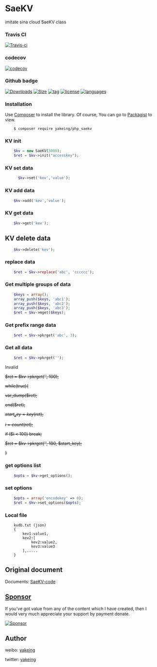 # SaeKV
imitate sina cloud SaeKV class

### Travis CI

[![Travis-ci](https://api.travis-ci.com/yakeing/php_saekv.svg)](https://travis-ci.com/yakeing/php_saekv)

### codecov

[![codecov](https://codecov.io/gh/yakeing/php_saekv/branch/master/graph/badge.svg)](https://codecov.io/gh/yakeing/php_saekv)

### Github badge

[![Downloads](https://raw.githubusercontent.com/yakeing/Documentation/master/Icon/download-0.1K.png)](https://packagist.org/packages/yakeing/php_saekv)
[![Size](https://raw.githubusercontent.com/yakeing/Documentation/master/Icon/size-1KB.png)](https://github.com/yakeing/php_saekv/blob/master/src/SaeKV.php)
[![tag](https://raw.githubusercontent.com/yakeing/Documentation/master/Icon/tag-v6.png
)](https://github.com/yakeing/php_saekv/releases)
[![license](https://raw.githubusercontent.com/yakeing/Documentation/master/Icon/license-MPL-2.0.png)](https://github.com/yakeing/php_saekv/blob/master/LICENSE)
[![languages](https://raw.githubusercontent.com/yakeing/Documentation/master/Icon/languages-php.png)](https://github.com/yakeing/php_saekv/search?l=php)

### Installation

Use [Composer](https://getcomposer.org) to install the library.
Of course, You can go to [Packagist](https://packagist.org/packages/yakeing/php_saekv) to view.

```
    $ composer require yakeing/php_saekv
```

### KV init

```php
    $kv = new SaeKV(3000);
    $ret = $kv->init("accesskey");
```

### KV set data

```php
      $kv->set('kev','value');
```

### KV add data

```php
    $kv->add('kev','value');
```

### KV get data

```php
    $kv->get('kev');
```

## KV delete data

```php
    $kv->delete('kev');
```

### replace data

```php
    $ret = $kv->replace('abc', 'cccccc');
```

### Get multiple groups of data

```php
    $keys = array();
    array_push($keys, 'abc1');
    array_push($keys, 'abc2');
    array_push($keys, 'abc3');
    $ret = $kv->mget($keys);
```

### Get prefix range data

```php
    $ret = $kv->pkrget('abc', 3);
```

### Get all data

```php
    $ret = $kv->pkrget('');
```

Invalid

  ~~$ret = $kv->pkrget('', 100);~~
  
  ~~while(true){~~
  
  ~~var_dump($ret);~~
  
  ~~end($ret);~~
  
  ~~$start_key = key($ret);~~
  
  ~~$i = count($ret);~~
  
  ~~if ($i < 100) break;~~
  
~~$ret = $kv->pkrget('', 100, $start_key);~~

~~}~~


### get options list

```php
    $opts = $kv->get_options();
```

### set options

```php
    $opts = array('encodekey' => 0);
    $ret = $kv->set_options($opts);
```

### Local file

```
    kvdb.txt (json)
    {
        kev1:value1,
        kev2:[
            kev2:value2,
            kev3:value3
        ],.....
    }
```

Original document
---

Documents: [SaeKV-code](http://apidoc.sinaapp.com/class-SaeKV.html)

[Sponsor](https://github.com/yakeing/Documentation/blob/master/Sponsor/README.md)
---
If you've got value from any of the content which I have created, then I would very much appreciate your support by payment donate.

[![Sponsor](https://raw.githubusercontent.com/yakeing/Documentation/master/Icon/Sponsor.png)](https://github.com/yakeing/Documentation/blob/master/Sponsor/README.md)

Author
---

weibo: [yakeing](https://weibo.com/yakeing)

twitter: [yakeing](https://twitter.com/yakeing)
